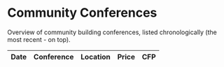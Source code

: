 # Community Conferences

Overview of community building conferences, listed chronologically (the most recent - on top).

| Date | Conference | Location | Price | CFP |
| --- | --- | --- | --- | --- |
